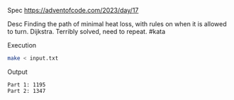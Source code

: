 Spec https://adventofcode.com/2023/day/17

Desc Finding the path of minimal heat loss, with rules on when it is allowed to turn. Dijkstra. Terribly solved, need to repeat. #kata

Execution

```bash
make < input.txt
```

Output

```
Part 1: 1195
Part 2: 1347
```

